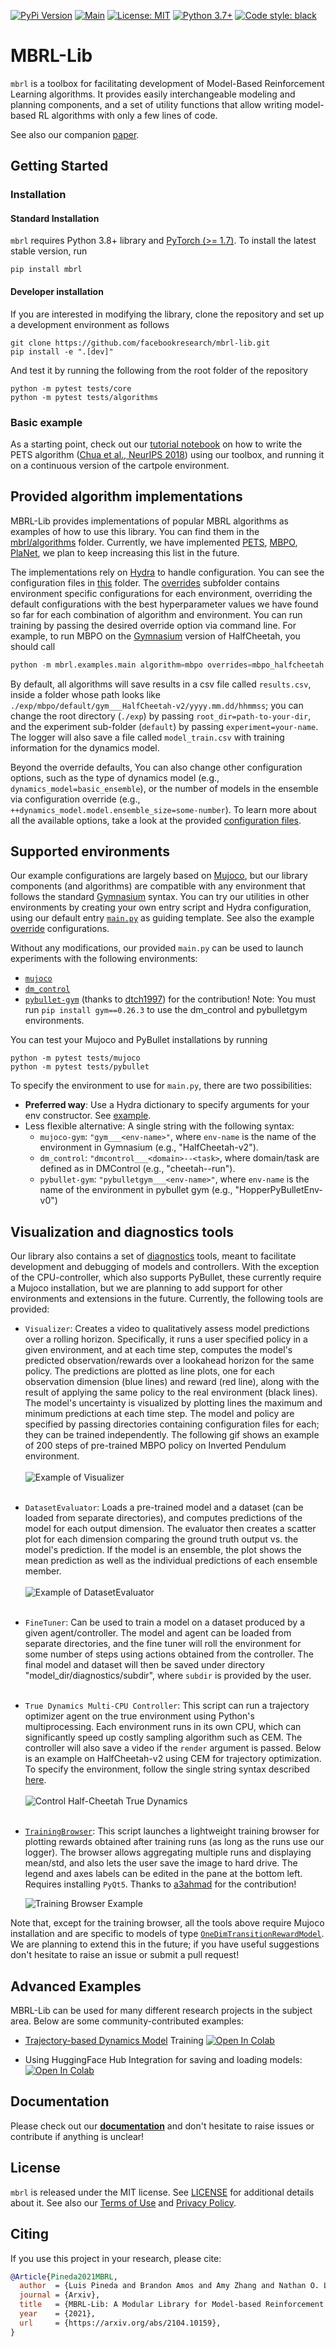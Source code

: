 [![PyPi Version](https://img.shields.io/pypi/v/mbrl)](https://pypi.org/project/mbrl/)
[![Main](https://github.com/facebookresearch/mbrl-lib/workflows/CI/badge.svg)](https://github.com/facebookresearch/mbrl-lib/actions?query=workflow%3ACI)
[![License: MIT](https://img.shields.io/badge/license-MIT-blue.svg)](https://github.com/facebookresearch/mbrl-lib/tree/main/LICENSE)
[![Python 3.7+](https://img.shields.io/badge/python-3.7+-blue.svg)](https://www.python.org/downloads/release/python-360/)
[![Code style: black](https://img.shields.io/badge/code%20style-black-000000.svg)](https://github.com/psf/black)
 

# MBRL-Lib

``mbrl`` is a toolbox for facilitating development of 
Model-Based Reinforcement Learning algorithms. It provides easily interchangeable 
modeling and planning components, and a set of utility functions that allow writing
model-based RL algorithms with only a few lines of code. 

See also our companion [paper](https://arxiv.org/abs/2104.10159). 

## Getting Started

### Installation

#### Standard Installation

``mbrl`` requires Python 3.8+ library and [PyTorch (>= 1.7)](https://pytorch.org). 
To install the latest stable version, run

    pip install mbrl

#### Developer installation
If you are interested in modifying the library, clone the repository and set up 
a development environment as follows

    git clone https://github.com/facebookresearch/mbrl-lib.git
    pip install -e ".[dev]"

And test it by running the following from the root folder of the repository

    python -m pytest tests/core
    python -m pytest tests/algorithms


### Basic example
As a starting point, check out our [tutorial notebook](https://github.com/facebookresearch/mbrl-lib/tree/main/notebooks/pets_example.ipynb) 
on how to write the PETS algorithm 
([Chua et al., NeurIPS 2018](https://arxiv.org/pdf/1805.12114.pdf)) 
using our toolbox, and running it on a continuous version of the cartpole 
environment.

## Provided algorithm implementations
MBRL-Lib provides implementations of popular MBRL algorithms 
as examples of how to use this library. You can find them in the 
[mbrl/algorithms](https://github.com/facebookresearch/mbrl-lib/tree/main/mbrl/algorithms) folder. Currently, we have implemented
[PETS](https://github.com/facebookresearch/mbrl-lib/tree/main/mbrl/algorithms/pets.py),
[MBPO](https://github.com/facebookresearch/mbrl-lib/tree/main/mbrl/algorithms/mbpo.py),
[PlaNet](https://github.com/facebookresearch/mbrl-lib/tree/main/mbrl/algorithms/planet.py), 
we plan to keep increasing this list in the future.

The implementations rely on [Hydra](https://github.com/facebookresearch/hydra) 
to handle configuration. You can see the configuration files in 
[this](https://github.com/facebookresearch/mbrl-lib/tree/main/mbrl/examples/conf) 
folder. 
The [overrides](https://github.com/facebookresearch/mbrl-lib/tree/main/mbrl/examples/conf/overrides) 
subfolder contains
environment specific configurations for each environment, overriding the 
default configurations with the best hyperparameter values we have found so far 
for each combination of algorithm and environment. You can run training
by passing the desired override option via command line. 
For example, to run MBPO on the [Gymnasium](https://github.com/Farama-Foundation/Gymnasium/) version of HalfCheetah, you should call
```python
python -m mbrl.examples.main algorithm=mbpo overrides=mbpo_halfcheetah 
```
By default, all algorithms will save results in a csv file called `results.csv`,
inside a folder whose path looks like 
`./exp/mbpo/default/gym___HalfCheetah-v2/yyyy.mm.dd/hhmmss`; 
you can change the root directory (`./exp`) by passing 
`root_dir=path-to-your-dir`, and the experiment sub-folder (`default`) by
passing `experiment=your-name`. The logger will also save a file called 
`model_train.csv` with training information for the dynamics model.

Beyond the override defaults, You can also change other configuration options, 
such as the type of dynamics model 
(e.g., `dynamics_model=basic_ensemble`), or the number of models in the ensemble via configuration override 
(e.g., `++dynamics_model.model.ensemble_size=some-number`). To learn more about
all the available options, take a look at the provided 
[configuration files](https://github.com/facebookresearch/mbrl-lib/tree/main/mbrl/examples/conf). 

## Supported environments
Our example configurations are largely based on [Mujoco](https://mujoco.org/), but
our library components (and algorithms) are compatible with any environment that follows
the standard [Gymnasium](https://github.com/Farama-Foundation/Gymnasium/) syntax. You can try our utilities in other environments 
by creating your own entry script and Hydra configuration, using our default entry 
[`main.py`](https://github.com/facebookresearch/mbrl-lib/blob/main/mbrl/examples/main.py) as guiding template. 
See also the example [override](https://github.com/facebookresearch/mbrl-lib/tree/main/mbrl/examples/conf/overrides)
configurations. 

Without any modifications, our provided `main.py` can be used to launch experiments with the following environments:
  * [`mujoco`](https://github.com/deepmind/mujoco)
  * [`dm_control`](https://github.com/deepmind/dm_control)
  * [`pybullet-gym`](https://github.com/benelot/pybullet-gym) (thanks to [dtch1997](https://github.com/dtch1997)) for the contribution!
  Note: You must run `pip install gym==0.26.3` to use the dm_control and pybulletgym environments.

You can test your Mujoco and PyBullet installations by running

    python -m pytest tests/mujoco
    python -m pytest tests/pybullet

To specify the environment to use for `main.py`, there are two possibilities:

  * **Preferred way**: Use a Hydra dictionary to specify arguments for your env constructor. See [example](https://github.com/facebookresearch/mbrl-lib/blob/main/mbrl/examples/conf/overrides/planet_cartpole_balance.yaml#L4).
  * Less flexible alternative: A single string with the following syntax:
      - `mujoco-gym`: `"gym___<env-name>"`, where `env-name` is the name of the environment in Gymnasium (e.g., "HalfCheetah-v2").
      - `dm_control`: `"dmcontrol___<domain>--<task>`, where domain/task are defined as in DMControl (e.g., "cheetah--run").
      - `pybullet-gym`: `"pybulletgym___<env-name>"`, where `env-name` is the name of the environment in pybullet gym (e.g., "HopperPyBulletEnv-v0")

## Visualization and diagnostics tools
Our library also contains a set of 
[diagnostics](https://github.com/facebookresearch/mbrl-lib/tree/main/mbrl/diagnostics) tools, meant to facilitate 
development and debugging of models and controllers. With the exception of the CPU-controller, which also supports 
PyBullet, these currently require a Mujoco installation, but we are planning to add support for other environments 
and extensions in the future. Currently, the following tools are provided:

* ``Visualizer``: Creates a video to qualitatively
assess model predictions over a rolling horizon. Specifically, it runs a 
  user specified policy in a given environment, and at each time step, computes
  the model's predicted observation/rewards over a lookahead horizon for the 
  same policy. The predictions are plotted as line plots, one for each 
  observation dimension (blue lines) and reward (red line), along with the 
  result of applying the same policy to the real environment (black lines). 
  The model's uncertainty is visualized by plotting lines the maximum and 
  minimum predictions at each time step. The model and policy are specified 
  by passing directories containing configuration files for each; they can 
  be trained independently. The following gif shows an example of 200 steps 
  of pre-trained MBPO policy on Inverted Pendulum environment.
  \
  \
  ![Example of Visualizer](http://raw.githubusercontent.com/facebookresearch/mbrl-lib/main/docs/resources/inv_pendulum_mbpo_vis.gif)
  <br>
  <br>
* ``DatasetEvaluator``: Loads a pre-trained model and a dataset (can be loaded from separate directories), 
  and computes predictions of the model for each output dimension. The evaluator then
  creates a scatter plot for each dimension comparing the ground truth output 
  vs. the model's prediction. If the model is an ensemble, the plot shows the
  mean prediction as well as the individual predictions of each ensemble member.
  \
  \
  ![Example of DatasetEvaluator](http://raw.githubusercontent.com/facebookresearch/mbrl-lib/main/docs/resources/dataset_evaluator.png)
  <br>
  <br>
* ``FineTuner``: Can be used to train a model on a dataset produced by a given agent/controller. 
  The model and agent can be loaded from separate directories, and the fine tuner will roll the 
  environment for some number of steps using actions obtained from the 
  controller. The final model and dataset will then be saved under directory
  "model_dir/diagnostics/subdir", where `subdir` is provided by the user.\
  <br>
* ``True Dynamics Multi-CPU Controller``: This script can run
a trajectory optimizer agent on the true environment using Python's 
  multiprocessing. Each environment runs in its own CPU, which can significantly
  speed up costly sampling algorithm such as CEM. The controller will also save
  a video if the ``render`` argument is passed. Below is an example on 
  HalfCheetah-v2 using CEM for trajectory optimization. To specify the environment,
  follow the single string syntax described 
  [here](https://github.com/facebookresearch/mbrl-lib/blob/main/README.md#supported-environments).
  \
  \
  ![Control Half-Cheetah True Dynamics](http://raw.githubusercontent.com/facebookresearch/mbrl-lib/main/docs/resources/halfcheetah-break.gif)
  <br>
  <br>
* [``TrainingBrowser``](training_browser.py): This script launches a lightweight
training browser for plotting rewards obtained after training runs 
  (as long as the runs use our logger). 
  The browser allows aggregating multiple runs and displaying mean/std, 
  and also lets the user save the image to hard drive. The legend and axes labels
  can be edited in the pane at the bottom left. Requires installing `PyQt5`. 
  Thanks to [a3ahmad](https://github.com/a3ahmad) for the contribution!

  ![Training Browser Example](http://raw.githubusercontent.com/facebookresearch/mbrl-lib/main/docs/resources/training-browser-example.png)

Note that, except for the training browser, all the tools above require Mujoco 
installation and are specific to models of type 
[``OneDimTransitionRewardModel``](../models/one_dim_tr_model.py).
We are planning to extend this in the future; if you have useful suggestions
don't hesitate to raise an issue or submit a pull request!

## Advanced Examples
MBRL-Lib can be used for many different research projects in the subject area. 
Below are some community-contributed examples:
*  [Trajectory-based Dynamics Model](https://arxiv.org/abs/2012.09156) Training [![Open In Colab](https://colab.research.google.com/assets/colab-badge.svg)](https://colab.research.google.com/github/natolambert/mbrl-lib-dev/blob/main/notebooks/traj_based_model.ipynb) 

* Using HuggingFace Hub Integration for saving and loading models: [![Open In Colab](https://colab.research.google.com/assets/colab-badge.svg)](https://colab.research.google.com/drive/1Awp4sSGFgz8nARyfonBGsLrgRWrbqChx?usp=sharing#scrollTo=SX1JYR_bJNWf)

## Documentation 
Please check out our **[documentation](https://facebookresearch.github.io/mbrl-lib/)** 
and don't hesitate to raise issues or contribute if anything is unclear!

## License
`mbrl` is released under the MIT license. See [LICENSE](LICENSE) for 
additional details about it. See also our 
[Terms of Use](https://opensource.facebook.com/legal/terms) and 
[Privacy Policy](https://opensource.facebook.com/legal/privacy).

## Citing
If you use this project in your research, please cite:

```BibTeX
@Article{Pineda2021MBRL,
  author  = {Luis Pineda and Brandon Amos and Amy Zhang and Nathan O. Lambert and Roberto Calandra},
  journal = {Arxiv},
  title   = {MBRL-Lib: A Modular Library for Model-based Reinforcement Learning},
  year    = {2021},
  url     = {https://arxiv.org/abs/2104.10159},
}
```
